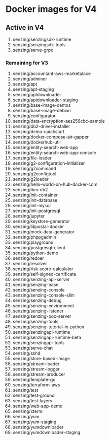 # Docker images for V4

## Active in V4

1. senzing/senzingsdk-runtime
1. senzing/senzingsdk-tools
1. senzing/serve-grpc

### Remaining for V3

1. senzing/accountant-aws-marketplace
1. senzing/adminer
1. senzing/apt
1. senzing/apt-staging
1. senzing/aptdownloader
1. senzing/aptdownloader-staging
1. senzing/base-image-centos
1. senzing/base-image-debian
1. senzing/configurator
1. senzing/data-encryption-aes256cbc-sample
1. senzing/db2-driver-installer
1. senzing/demo-quickstart
1. senzing/docker-compose-air-gapper
1. senzing/dockerhub-util
1. senzing/entity-search-web-app
1. senzing/entity-search-web-app-console
1. senzing/file-loader
1. senzing/g2-configuration-initializer
1. senzing/g2command
1. senzing/g2configtool
1. senzing/g2loader
1. senzing/hello-world-on-hub-docker-com
1. senzing/ibm-db2
1. senzing/init-container
1. senzing/init-database
1. senzing/init-mysql
1. senzing/init-postgresql
1. senzing/jupyter
1. senzing/keystore-generator
1. senzing/libpostal-docker
1. senzing/mock-data-generator
1. senzing/phppgadmin
1. senzing/playground
1. senzing/postgresql-client
1. senzing/python-demo
1. senzing/redoer
1. senzing/resolver
1. senzing/risk-score-calculator
1. senzing/self-signed-certificate
1. senzing/senzing-api-server
1. senzing/senzing-base
1. senzing/senzing-console
1. senzing/senzing-console-slim
1. senzing/senzing-debug
1. senzing/senzing-environment
1. senzing/senzing-listener
1. senzing/senzing-poc-server
1. senzing/senzing-tools
1. senzing/senzing-tutorial-in-python
1. senzing/senzingapi-runtime
1. senzing/senzingapi-runtime-beta
1. senzing/senzingapi-tools
1. senzing/serve-chat
1. senzing/sshd
1. senzing/store-based-image
1. senzing/stream-loader
1. senzing/stream-logger
1. senzing/stream-producer
1. senzing/template-go
1. senzing/terraform-aws
1. senzing/test
1. senzing/test-ground
1. senzing/test-layers
1. senzing/web-app-demo
1. senzing/xterm
1. senzing/yum
1. senzing/yum-staging
1. senzing/yumdownloader
1. senzing/yumdownloader-staging

